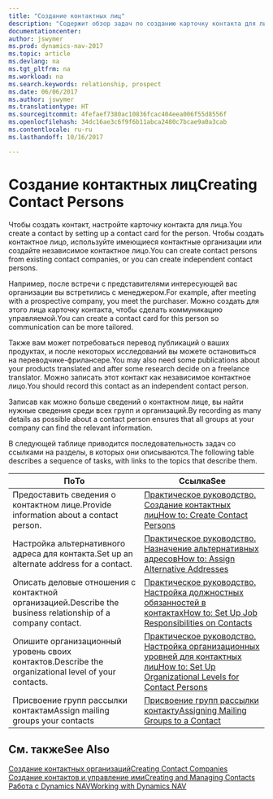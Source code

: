 ```yaml
---
title: "Создание контактных лиц"
description: "Содержит обзор задач по созданию карточку контакта для лица, например для потенциального клиента или поставщика, что помогает определить отношения и наладить связь."
documentationcenter: 
author: jswymer
ms.prod: dynamics-nav-2017
ms.topic: article
ms.devlang: na
ms.tgt_pltfrm: na
ms.workload: na
ms.search.keywords: relationship, prospect
ms.date: 06/06/2017
ms.author: jswymer
ms.translationtype: HT
ms.sourcegitcommit: 4fefaef7380ac10836fcac404eea006f55d8556f
ms.openlocfilehash: 34dc16ae3c6f9f6b11abca2480c7bcae9a0a3cab
ms.contentlocale: ru-ru
ms.lasthandoff: 10/16/2017

---
```

# <a name="creating-contact-persons"></a><span data-ttu-id="0194c-103">Создание контактных лиц</span><span class="sxs-lookup"><span data-stu-id="0194c-103">Creating Contact Persons</span></span>
<span data-ttu-id="0194c-104">Чтобы создать контакт, настройте карточку контакта для лица.</span><span class="sxs-lookup"><span data-stu-id="0194c-104">You create a contact by setting up a contact card for the person.</span></span> <span data-ttu-id="0194c-105">Чтобы создать контактное лицо, используйте имеющиеся контактные организации или создайте независимое контактное лицо.</span><span class="sxs-lookup"><span data-stu-id="0194c-105">You can create contact persons from existing contact companies, or you can create independent contact persons.</span></span>

<span data-ttu-id="0194c-106">Например, после встречи с представителями интересующей вас организации вы встретились с менеджером.</span><span class="sxs-lookup"><span data-stu-id="0194c-106">For example, after meeting with a prospective company, you meet the purchaser.</span></span> <span data-ttu-id="0194c-107">Можно создать для этого лица карточку контакта, чтобы сделать коммуникацию управляемой.</span><span class="sxs-lookup"><span data-stu-id="0194c-107">You can create a contact card for this person so communication can be more tailored.</span></span>

<span data-ttu-id="0194c-108">Также вам может потребоваться перевод публикаций о ваших продуктах, и после некоторых исследований вы можете остановиться на переводчике-фрилансере.</span><span class="sxs-lookup"><span data-stu-id="0194c-108">You may also need some publications about your products translated and after some research decide on a freelance translator.</span></span> <span data-ttu-id="0194c-109">Можно записать этот контакт как независимое контактное лицо.</span><span class="sxs-lookup"><span data-stu-id="0194c-109">You should record this contact as an independent contact person.</span></span>

<span data-ttu-id="0194c-110">Записав как можно больше сведений о контактном лице, вы найти нужные сведения среди всех групп и организаций.</span><span class="sxs-lookup"><span data-stu-id="0194c-110">By recording as many details as possible about a contact person ensures that all groups at your company can find the relevant information.</span></span>

<span data-ttu-id="0194c-111">В следующей таблице приводится последовательность задач со ссылками на разделы, в которых они описываются.</span><span class="sxs-lookup"><span data-stu-id="0194c-111">The following table describes a sequence of tasks, with links to the topics that describe them.</span></span> 

| <span data-ttu-id="0194c-112">По</span><span class="sxs-lookup"><span data-stu-id="0194c-112">To</span></span> | <span data-ttu-id="0194c-113">Ссылка</span><span class="sxs-lookup"><span data-stu-id="0194c-113">See</span></span> |
| --- | --- |
| <span data-ttu-id="0194c-114">Предоставить сведения о контактном лице.</span><span class="sxs-lookup"><span data-stu-id="0194c-114">Provide information about a contact person.</span></span> |[<span data-ttu-id="0194c-115">Практическое руководство. Создание контактных лиц</span><span class="sxs-lookup"><span data-stu-id="0194c-115">How to: Create Contact Persons</span></span>](marketing-how-create-contact-persons.md) |
| <span data-ttu-id="0194c-116">Настройка альтернативного адреса для контакта.</span><span class="sxs-lookup"><span data-stu-id="0194c-116">Set up an alternate address for a contact.</span></span> |[<span data-ttu-id="0194c-117">Практическое руководство. Назначение альтернативных адресов</span><span class="sxs-lookup"><span data-stu-id="0194c-117">How to: Assign Alternative Addresses</span></span>](marketing-how-assign-alternate-address.md) |
| <span data-ttu-id="0194c-118">Описать деловые отношения с контактной организацией.</span><span class="sxs-lookup"><span data-stu-id="0194c-118">Describe the business relationship of a company contact.</span></span> |[<span data-ttu-id="0194c-119">Практическое руководство. Настройка должностных обязанностей в контактах</span><span class="sxs-lookup"><span data-stu-id="0194c-119">How to: Set Up Job Responsibilities on Contacts</span></span>](marketing-job-responsibilities.md) |
| <span data-ttu-id="0194c-120">Опишите организационный уровень своих контактов.</span><span class="sxs-lookup"><span data-stu-id="0194c-120">Describe the organizational level of your contacts.</span></span> |[<span data-ttu-id="0194c-121">Практическое руководство. Настройка организационных уровней для контактных лиц</span><span class="sxs-lookup"><span data-stu-id="0194c-121">How to: Set Up Organizational Levels for Contact Persons</span></span>](marketing-organizational-levels.md) |
| <span data-ttu-id="0194c-122">Присвоение групп рассылки контактам</span><span class="sxs-lookup"><span data-stu-id="0194c-122">Assign mailing groups your contacts</span></span> |[<span data-ttu-id="0194c-123">Присвоение групп рассылки контакту</span><span class="sxs-lookup"><span data-stu-id="0194c-123">Assigning Mailing Groups to a Contact</span></span>](marketing-mailing-groups.md) |

## <a name="see-also"></a><span data-ttu-id="0194c-124">См. также</span><span class="sxs-lookup"><span data-stu-id="0194c-124">See Also</span></span>
[<span data-ttu-id="0194c-125">Создание контактных организаций</span><span class="sxs-lookup"><span data-stu-id="0194c-125">Creating Contact Companies</span></span>](marketing-create-contact-companies.md)  
[<span data-ttu-id="0194c-126">Создание контактов и управление ими</span><span class="sxs-lookup"><span data-stu-id="0194c-126">Creating and Managing Contacts</span></span>]()  
[<span data-ttu-id="0194c-127">Работа с Dynamics NAV</span><span class="sxs-lookup"><span data-stu-id="0194c-127">Working with Dynamics NAV</span></span>](ui-work-product.md)

